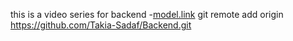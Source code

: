 this is a video series for backend
-[model.link](https://www.youtube.com/watch?v=7fjOw8ApZ1I&t=12481s)
git remote add origin https://github.com/Takia-Sadaf/Backend.git